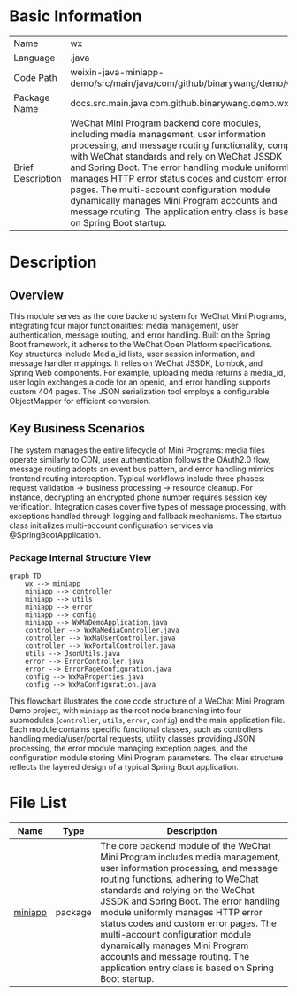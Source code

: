 # Basic Information

|      |      |
|------|------|
| Name | wx |
| Language | .java |
| Code Path | weixin-java-miniapp-demo/src/main/java/com/github/binarywang/demo/wx |
| Package Name | docs.src.main.java.com.github.binarywang.demo.wx |
| Brief Description | WeChat Mini Program backend core modules, including media management, user information processing, and message routing functionality, comply with WeChat standards and rely on WeChat JSSDK and Spring Boot. The error handling module uniformly manages HTTP error status codes and custom error pages. The multi-account configuration module dynamically manages Mini Program accounts and message routing. The application entry class is based on Spring Boot startup. |

# Description

## Overview  
This module serves as the core backend system for WeChat Mini Programs, integrating four major functionalities: media management, user authentication, message routing, and error handling. Built on the Spring Boot framework, it adheres to the WeChat Open Platform specifications. Key structures include Media_id lists, user session information, and message handler mappings. It relies on WeChat JSSDK, Lombok, and Spring Web components. For example, uploading media returns a media_id, user login exchanges a code for an openid, and error handling supports custom 404 pages. The JSON serialization tool employs a configurable ObjectMapper for efficient conversion.  

## Key Business Scenarios  
The system manages the entire lifecycle of Mini Programs: media files operate similarly to CDN, user authentication follows the OAuth2.0 flow, message routing adopts an event bus pattern, and error handling mimics frontend routing interception. Typical workflows include three phases: request validation → business processing → resource cleanup. For instance, decrypting an encrypted phone number requires session key verification. Integration cases cover five types of message processing, with exceptions handled through logging and fallback mechanisms. The startup class initializes multi-account configuration services via @SpringBootApplication.


### Package Internal Structure View

```mermaid
graph TD
    wx --> miniapp
    miniapp --> controller
    miniapp --> utils
    miniapp --> error
    miniapp --> config
    miniapp --> WxMaDemoApplication.java
    controller --> WxMaMediaController.java
    controller --> WxMaUserController.java
    controller --> WxPortalController.java
    utils --> JsonUtils.java
    error --> ErrorController.java
    error --> ErrorPageConfiguration.java
    config --> WxMaProperties.java
    config --> WxMaConfiguration.java
```

This flowchart illustrates the core code structure of a WeChat Mini Program Demo project, with `miniapp` as the root node branching into four submodules (`controller`, `utils`, `error`, `config`) and the main application file. Each module contains specific functional classes, such as controllers handling media/user/portal requests, utility classes providing JSON processing, the error module managing exception pages, and the configuration module storing Mini Program parameters. The clear structure reflects the layered design of a typical Spring Boot application.

# File List

| Name   | Type  | Description |
|-------|------|-------------|
| [miniapp](miniapp/_module.md) | package | The core backend module of the WeChat Mini Program includes media management, user information processing, and message routing functions, adhering to WeChat standards and relying on the WeChat JSSDK and Spring Boot. The error handling module uniformly manages HTTP error status codes and custom error pages. The multi-account configuration module dynamically manages Mini Program accounts and message routing. The application entry class is based on Spring Boot startup. |


